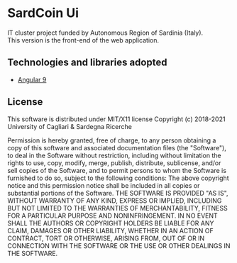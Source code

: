 # SardCoin Ui

IT cluster project funded by Autonomous Region of Sardinia (Italy).  
This version is the front-end of the web application.

## Technologies and libraries adopted
* [Angular 9](https://angular.io)

## License
This software is distributed under MIT/X11 license Copyright (c) 2018-2021 University of Cagliari & Sardegna Ricerche

Permission is hereby granted, free of charge, to any person obtaining a copy of this software and associated documentation files (the "Software"), to deal in the Software without restriction, including without limitation the rights to use, copy, modify, merge, publish, distribute, sublicense, and/or sell copies of the Software, and to permit persons to whom the Software is furnished to do so, subject to the following conditions: The above copyright notice and this permission notice shall be included in all copies or substantial portions of the Software. THE SOFTWARE IS PROVIDED "AS IS", WITHOUT WARRANTY OF ANY KIND, EXPRESS OR IMPLIED, INCLUDING BUT NOT LIMITED TO THE WARRANTIES OF MERCHANTABILITY, FITNESS FOR A PARTICULAR PURPOSE AND NONINFRINGEMENT. IN NO EVENT SHALL THE AUTHORS OR COPYRIGHT HOLDERS BE LIABLE FOR ANY CLAIM, DAMAGES OR OTHER LIABILITY, WHETHER IN AN ACTION OF CONTRACT, TORT OR OTHERWISE, ARISING FROM, OUT OF OR IN CONNECTION WITH THE SOFTWARE OR THE USE OR OTHER DEALINGS IN THE SOFTWARE.

